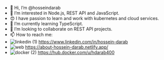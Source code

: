 - 👋 Hi, I’m @hosseindarab
- 👀 I’m interested in Node.js, REST API and JavaScript.
- 😍 I have passion to learn and work with kubernetes and cloud services.
- 🌱 I’m currently learning TypeScript.
- 💞️ I’m looking to collaborate on REST API projects.
- 📫 How to reach me:
- ![linkedin (1)](https://user-images.githubusercontent.com/36542349/196817057-092d1910-721c-41e0-bed7-98a4261b1178.png)
   https://www.linkedin.com/in/hossein-darab 
- ![web](https://user-images.githubusercontent.com/36542349/196817393-a64c8a53-502b-47c0-94cf-60e0273d671c.png)
   https://about-hossein-darab.netlify.app/
- ![docker (2)](https://user-images.githubusercontent.com/36542349/198841272-1a12715b-8fe8-44ec-81ba-93b7029a08ad.png)
   https://hub.docker.com/u/hdarab400

<!---
hosseindarab/hosseindarab is a ✨ special ✨ repository because its `README.md` (this file) appears on your GitHub profile.
You can click the Preview link to take a look at your changes.
--->
